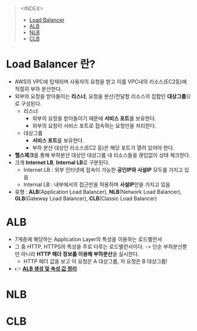 > \<INDEX>
> - [Load Balancer](#Load-Balancer란?)
> - [ALB](#ALB)
> - [NLB](#NLB)
> - [CLB](#CLB)

# Load Balancer 란?
- AWS의 VPC에 탑재되며 사용자의 요청을 받고 이를 VPC내의 리소스(EC2등)에 적절히 부하 분산한다.
- 외부의 요청을 받아들이는 **리스너**, 요청을 분산/전달할 리소스의 집합인 **대상그룹**으로 구성된다.
  - 리스너
    - 외부의 요청을 받아들이기 때문에 **서비스 포트**를 보유한다.
    - 외부의 요청이 서비스 포트로 접속하는 요청만을 처리한다.
  - 대상그룹
    - **서비스 포트**를 보유한다.
    - 부하 분산 대상인 리소스(EC2 등)은 해당 포트가 열려 있어야 한다.
- **헬스체크**를 통해 부하분산 대상인 대상그룹 내 리소스들을 끊임없이 상태 체크한다.
- 크게 **Internet LB**, **Internal LB**로 구분된다.
  - Internet LB : 외부 인터넷에 접속이 가능한 **공인IP와 사설IP** 모두를 가지고 있음
  - Internal LB : 내부에서의 접근만을 허용하며 **사설IP**만을 가지고 있음
- 유형 : **ALB**(Application Load Balancer), **NLB**(Network Load Balancer), **GLB**(Gateway Load Balancer), **CLB**(Classic Load Balancer)

# ALB
- 7계층에 해당하는 Application Layer의 특성을 이용하는 로드밸런서
- 그 중 HTTP, HTTPS의 특성을 주로 다루는 로드밸런서이다. -> 단순 부하분산뿐만 아니라 **HTTP 헤더 정보를 이용해 부하분산**을 실시한다.
  - HTTP 헤더 값을 보고 이 요청은 A 대상그룹, 저 요청은 B 대상그룹!
- 👉 [**ALB 생성 및 속성 값 정리**](https://github.com/Clary0122/AWS/blob/main/%EC%8B%A4%EC%8A%B5%20-%20EC2%20%EB%B6%80%ED%95%98%ED%85%8C%EC%8A%A4%ED%8A%B8.md#ALB-%EC%83%9D%EC%84%B1)
# NLB
# CLB
